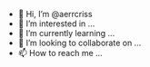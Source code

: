 - 👋 Hi, I’m @aerrcriss
- 👀 I’m interested in ...
- 🌱 I’m currently learning ...
- 💞️ I’m looking to collaborate on ...
- 📫 How to reach me ...

<!---
aerrcriss/aerrcriss is a ✨ special ✨ repository because its `README.md` (this file) appears on your GitHub profile.
You can click the Preview link to take a look at your changes.
--->

